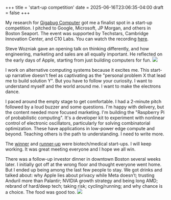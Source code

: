 +++
title = 'start-up competition'
date = 2025-06-16T23:06:35-04:00
draft = false
+++

My research for [Gigabug Computer](https://gigabug.org) got me a finalist spot in a start-up competition. I pitched to Google, Microsoft, JP Morgan, and others in Boston Seaport. The event was supported by Techstars, Cambridge Innovation Center, and C10 Labs. You can watch the recording [here](https://allthingsinnovation.com/fei25-collective-intelligence-startup-competition-finalists/gigabug-computer/).

Steve Wozniak gave an opening talk on thinking differently, and how engineering, marketing and sales are all equally important. He reflected on the early days of Apple, starting from just building computers for fun.
![](/wozniak.png)

I work on alternative computing systems because it excites me. This start-up narrative doesn't feel as captivating as the "personal problem X that lead me to build solution Y". But you have to follow your curiosity. I want to understand myself and the world around me. I want to make the electrons dance.

I paced around the empty stage to get comfortable. I had a 2-minute pitch followed by a loud buzzer and some questions. I'm happy with delivery, but the content needed more focused marketing. I'm building the "Raspberry Pi of probabilistic computing". It's a developer kit to experiment with nonlinear control of electronic oscillators, particularly for solving combinatorial optimization. These have applications in low-power edge compute and beyond. Teaching others is the path to understanding. I need to write more.

The [winner](https://www.neoclease.ai) and [runner-up](https://xtory.ai) were biotech/medical start-ups. I will keep working. It was great meeting everyone and I hope we all win.

There was a follow-up investor dinner in downtown Boston several weeks later. I initially got off at the wrong floor and thought everyone went home. But I ended up being among the last few people to stay. We got drinks and talked about: why Apple lies about privacy while Meta doesn’t; trusting Anduril more than Palantir; NVIDIA growth strategy and being long AMD; rebrand of hard/deep tech; taking risk; cycling/running; and why chance is a choice. The food was good too.
![](/dinner.png)